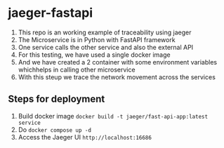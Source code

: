 # jaeger-fastapi

1. This repo is an working example of traceability using jaeger
2. The Microservice is in Python with FastAPI framework
3. One service calls the other service and also the external API
4. For this testing, we have used a single docker image
5. And we have created a 2 container with some environment variables whichhelps in calling other microservice
6. With this steup we trace the network movement across the services


## Steps for deployment

1. Build docker image `docker build -t jaeger/fast-api-app:latest service`
2. Do `docker compose up -d`
3. Access the Jaeger UI `http://localhost:16686`